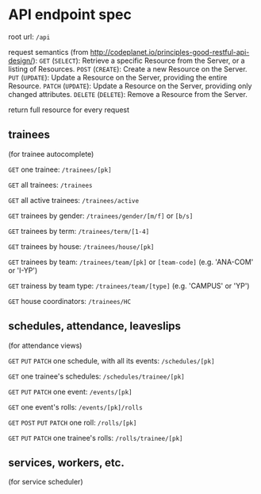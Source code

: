 # API endpoint spec

root url: `/api`

request semantics (from http://codeplanet.io/principles-good-restful-api-design/):
`GET` (`SELECT`): Retrieve a specific Resource from the Server, or a listing of Resources.
`POST` (`CREATE`): Create a new Resource on the Server.
`PUT` (`UPDATE`): Update a Resource on the Server, providing the entire Resource.
`PATCH` (`UPDATE`): Update a Resource on the Server, providing only changed attributes.
`DELETE` (`DELETE`): Remove a Resource from the Server.

return full resource for every request

## trainees
(for trainee autocomplete)

`GET` one trainee:
`/trainees/[pk]`

`GET` all trainees:
`/trainees`

`GET` all active trainees:
`/trainees/active`

`GET` trainees by gender:
`/trainees/gender/[m/f]` or `[b/s]`

`GET` trainees by term:
`/trainees/term/[1-4]`

`GET` trainees by house:
`/trainees/house/[pk]`

`GET` trainees by team:
`/trainees/team/[pk]` or `[team-code]` (e.g. 'ANA-COM' or 'I-YP')

`GET` trainess by team type:
`/trainees/team/[type]` (e.g. 'CAMPUS' or 'YP')

`GET` house coordinators:
`/trainees/HC`

## schedules, attendance, leaveslips
(for attendance views)

`GET` `PUT` `PATCH` one schedule, with all its events:
`/schedules/[pk]`

`GET` one trainee's schedules:
`/schedules/trainee/[pk]`

`GET` `PUT` `PATCH` one event:
`/events/[pk]`

`GET` one event's rolls:
`/events/[pk]/rolls`

`GET` `POST` `PUT` `PATCH` one roll:
`/rolls/[pk]`

`GET` `PUT` `PATCH` one trainee's rolls:
`/rolls/trainee/[pk]`

## services, workers, etc.
(for service scheduler)
